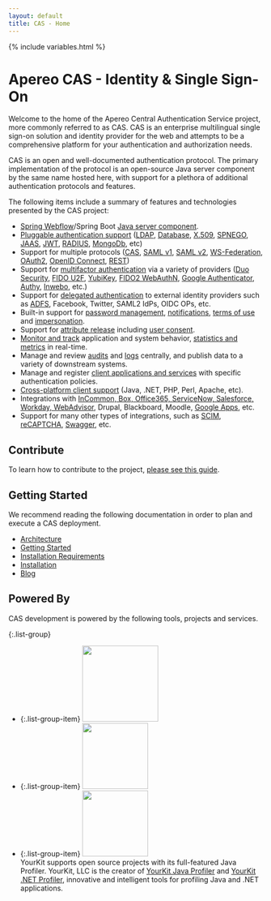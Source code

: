 ```yaml
---
layout: default
title: CAS - Home
---
```


{% include variables.html %}

# Apereo CAS - Identity & Single Sign-On

Welcome to the home of the Apereo Central Authentication Service project, more commonly 
referred to as CAS. CAS is an enterprise multilingual single sign-on solution and identity provider for the web 
and attempts to be a comprehensive platform for your authentication and authorization needs.

CAS is an open and well-documented authentication protocol. The primary implementation of the protocol is 
an open-source Java server component by the same name hosted here, with support for a plethora of 
additional authentication protocols and features.

The following items include a summary of features and technologies presented by the CAS project:

* [Spring Webflow](webflow/Webflow-Customization.html)/Spring Boot [Java server component](planning/Architecture.html).
* [Pluggable authentication support](authentication/Configuring-Authentication-Components.html) ([LDAP](authentication/LDAP-Authentication.html), 
[Database](authentication/Database-Authentication.html), [X.509](authentication/X509-Authentication.html), [SPNEGO](authentication/SPNEGO-Authentication.html), 
[JAAS](authentication/JAAS-Authentication.html), [JWT](authentication/JWT-Authentication.html), 
[RADIUS](mfa/RADIUS-Authentication.html), [MongoDb](authentication/MongoDb-Authentication.html), etc)
* Support for multiple protocols ([CAS](protocol/CAS-Protocol.html), [SAML v1](protocol/SAML-Protocol.html), [SAML v2](authentication/Configuring-SAML2-Authentication.html), [WS-Federation](protocol/WS-Federation-Protocol.html),
[OAuth2](protocol/OAuth-Protocol.html), [OpenID Connect](protocol/OIDC-Protocol.html), [REST](protocol/REST-Protocol.html))
* Support for [multifactor authentication](mfa/Configuring-Multifactor-Authentication.html) via a variety of 
providers ([Duo Security](mfa/DuoSecurity-Authentication.html), [FIDO U2F](mfa/FIDO-U2F-Authentication.html), 
[YubiKey](mfa/YubiKey-Authentication.html), [FIDO2 WebAuthN](mfa/FIDO2-WebAuthn-Authentication.html), [Google Authenticator](mfa/GoogleAuthenticator-Authentication.html), [Authy](mfa/AuthyAuthenticator-Authentication.html), [Inwebo](mfa/Inwebo-Authentication.html), etc.)
* Support for [delegated authentication](integration/Delegate-Authentication.html) to external identity providers such as [ADFS](integration/ADFS-Integration.html), Facebook, Twitter, SAML2 IdPs, OIDC OPs, etc.
* Built-in support for [password management](password_management/Password-Management.html), [notifications](webflow/Webflow-Customization-Interrupt.html), [terms of use](webflow/Webflow-Customization-AUP.html) and [impersonation](authentication/Surrogate-Authentication.html).
* Support for [attribute release](integration/Attribute-Release.html) including [user consent](integration/Attribute-Release-Consent.html).
* [Monitor and track](monitoring/Monitoring-Statistics.html) application and system behavior, [statistics and metrics](monitoring/Configuring-Metrics.html) in real-time.
* Manage and review [audits](audits/Audits.html) and [logs](logging/Logging.html) centrally, and publish data to a variety of downstream systems.  
* Manage and register [client applications and services](services/Service-Management.html) with specific authentication policies.
* [Cross-platform client support](integration/CAS-Clients.html) (Java, .NET, PHP, Perl, Apache, etc).
* Integrations with [InCommon, Box, Office365, ServiceNow, Salesforce, Workday, WebAdvisor](integration/Configuring-SAML-SP-Integrations.html), Drupal, Blackboard, Moodle, [Google Apps](integration/Google-Apps-Integration.html), etc.
* Support for many other types of integrations, such as [SCIM](integration/SCIM-Integration.html), [reCAPTCHA](integration/Configuring-Google-reCAPTCHA.html), [Swagger](integration/Swagger-Integration.html), etc.

## Contribute

To learn how to contribute to the project, [please see this guide](/cas/developer/Contributor-Guidelines.html).

## Getting Started

We recommend reading the following documentation in order to plan and execute a CAS deployment.

* [Architecture](planning/Architecture.html)
* [Getting Started](planning/Getting-Started.html)
* [Installation Requirements](planning/Installation-Requirements.html)
* [Installation](installation/WAR-Overlay-Installation.html)
* [Blog](https://apereo.github.io)

## Powered By

CAS development is powered by the following tools, projects and services.

{:.list-group}
* {:.list-group-item} <a href="https://www.jetbrains.com/idea/"><img src="https://user-images.githubusercontent.com/1205228/31548576-1ac3d688-b038-11e7-9565-ffd89501872e.png" width="150"></a>
* {:.list-group-item} <a href="https://github.com/spring-projects/spring-boot"><img width="130" src="https://user-images.githubusercontent.com/1205228/32322526-0b58ac44-bfda-11e7-822e-ad763eb80faf.png"></a>
* {:.list-group-item} <a href="https://www.yourkit.com"><img src="https://user-images.githubusercontent.com/1205228/38207124-f6c6db34-36c1-11e8-9bbf-8dee5bd199c4.png" width="130"></a><br/>YourKit supports open source projects with its full-featured Java Profiler. YourKit, LLC is the creator of <a href="https://www.yourkit.com/java/profiler/">YourKit Java Profiler</a> and <a href="https://www.yourkit.com/.net/profiler/">YourKit .NET Profiler</a>, innovative and intelligent tools for profiling Java and .NET applications.
